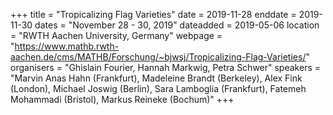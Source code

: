 +++
title = "Tropicalizing Flag Varieties"
date = 2019-11-28
enddate = 2019-11-30
dates = "November 28 - 30, 2019"
dateadded = 2019-05-06
location = "RWTH Aachen University, Germany"
webpage = "https://www.mathb.rwth-aachen.de/cms/MATHB/Forschung/~bjwsj/Tropicalizing-Flag-Varieties/"
organisers = "Ghislain Fourier, Hannah Markwig, Petra Schwer"
speakers = "Marvin Anas Hahn (Frankfurt), Madeleine Brandt (Berkeley), Alex Fink (London), Michael Joswig (Berlin), Sara Lamboglia (Frankfurt), Fatemeh Mohammadi (Bristol), Markus Reineke (Bochum)"
+++
